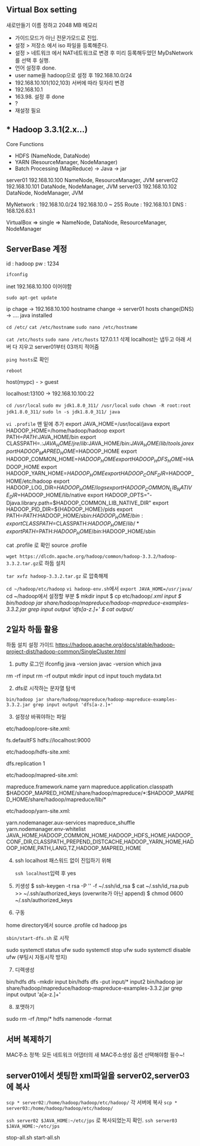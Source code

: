 ## Virtual Box setting
새로만들기
이름 정하고 2048 MB 메모리
- 가이드모드가 아닌 전문가모드로 진입.
- 설정 > 저장소 에서 iso 파일을 등록해준다.
- 설정 > 네트워크 에서 NAT네트워크로 변경 후 미리 등록해두었던 MyDsNetwork를 선택 후 실행.
- 언어 설정후 done.
- user name을 hadoop으로 설정 후 192.168.10.0/24
- 192.168.10.101(102,103) 서버에 따라 뒷자리 변경
- 192.168.10.1
- 163.98. 설정 후 done
-    ?
- 재설정 필요



## * Hadoop 3.3.1(2.x...)
Core Functions
- HDFS (NameNode, DataNode)
- YARN (ResourceManager, NodeManager)
- Batch Processing (MapReduce) -> Java -> jar

server01 192.168.10.100 NameNode, ResourceManager, JVM
server02 192.168.10.101 DataNode, NodeManager, JVM
server03 192.168.10.102 DataNode, NodeManager, JVM

MyNetwork : 192.168.10.0/24
            192.168.10.0 ~ 255
Route : 192.168.10.1
DNS : 168.126.63.1

VirtualBox
=> single => NameNode, DataNode, ResourceManager, NodeManager

## ServerBase 계정
id : hadoop
pw : 1234

``ifconfig``

inet 192.168.10.100 이어야함

``sudo apt-get update``

ip chage -> 192.168.10.100
hostname change -> server01
hosts change(DNS) -> ....
java installed

``cd /etc/``
``cat /etc/hostname``
``sudo nano /etc/hostname``

``cat /etc/hosts``
``sudo nano /etc/hosts``
127.0.1.1 삭제
localhost는 냅두고 아래 서버 다 지우고 server01부터 03까지 적어줌

``ping hosts``로 확인

``reboot``

host(mypc) - > guest

localhost:13100 -> 192.168.10.100:22

``cd /usr/local``
``sudo mv jdk1.8.0_311/ /usr/local``
``sudo chown -R root:root jdk1.8.0_311/``
``sudo ln -s jdk1.8.0_311/ java``


``vi .profile`` 맨 밑에 추가
  export JAVA_HOME=/usr/local/java
  export HADOOP_HOME=/home/hadoop/hadoop
  export PATH=$PATH:$JAVA_HOME/bin
  export CLASSPATH=.:$JAVA_HOME/jre/lib:$JAVA_HOME/bin:$JAVA_HOME/lib/tools.jar
  export HADOOP_MAPRED_HOME=$HADOOP_HOME
  export HADOOP_COMMON_HOME=$HADOOP_HOME
  export HADOOP_HDFS_HOME=$HADOOP_HOME
  export HADOOP_YARN_HOME=$HADOOP_HOME
  export HADOOP_CONF_DIR=$HADOOP_HOME/etc/hadoop
  export HADOOP_LOG_DIR=$HADOOP_HOME/logs
  export HADOOP_COMMON_LIB_NATIVE_DIR=$HADOOP_HOME/lib/native
  export HADOOP_OPTS="-Djava.library.path=$HADOOP_COMMON_LIB_NATIVE_DIR"
  export HADOOP_PID_DIR=${HADOOP_HOME}/pids
  export PATH=$PATH:$HADOOP_HOME/sbin:$HADOOP_HOME/bin:
  export CLASSPATH=$CLASSPATH:$HADOOP_HOME/lib/*
  export PATH=$PATH:$HADOOP_HOME/bin:$HADOOP_HOME/sbin

cat .profile 로 확인
source .profile

``wget https://dlcdn.apache.org/hadoop/common/hadoop-3.3.2/hadoop-3.3.2.tar.gz``로 하둡 설치

``tar xvfz hadoop-3.3.2.tar.gz`` 로 압축해제

``cd ~/hadoop/etc/hadoop``
``vi hadoop-env.sh``에서
``export JAVA_HOME=/usr/java/``
cd ~/hadoop에서 설정할 부분
  $ mkdir input
  $ cp etc/hadoop/*.xml input
  $ bin/hadoop jar share/hadoop/mapreduce/hadoop-mapreduce-examples-3.3.2.jar grep input output 'dfs[a-z.]+'
  $ cat output/*



## 2일차 하둡 활용 


하둡 설치 설정 가이드
https://hadoop.apache.org/docs/stable/hadoop-project-dist/hadoop-common/SingleCluster.html 

1. putty 로그인
ifconfig
java -version
javac -version
which java

rm -rf input
rm -rf output
mkdir input
cd input
touch mydata.txt

2. dfs로 시작하는 문자열 탐색
  
``bin/hadoop jar share/hadoop/mapreduce/hadoop-mapreduce-examples-3.3.2.jar grep input output 'dfs[a-z.]+'``


3. 설정상 바꿔야하는 파일

etc/hadoop/core-site.xml:

<configuration>
    <property>
        <name>fs.defaultFS</name>
        <value>hdfs://localhost:9000</value>
    </property>
</configuration>

etc/hadoop/hdfs-site.xml:

<configuration>
    <property>
        <name>dfs.replication</name>
        <value>1</value>
    </property>
</configuration>

etc/hadoop/mapred-site.xml:

<configuration>
    <property>
        <name>mapreduce.framework.name</name>
        <value>yarn</value>
    </property>
    <property>
        <name>mapreduce.application.classpath</name>
        <value>$HADOOP_MAPRED_HOME/share/hadoop/mapreduce/*:$HADOOP_MAPRED_HOME/share/hadoop/mapreduce/lib/*</value>
    </property>
</configuration>

etc/hadoop/yarn-site.xml:

<configuration>
    <property>
        <name>yarn.nodemanager.aux-services</name>
        <value>mapreduce_shuffle</value>
    </property>
    <property>
        <name>yarn.nodemanager.env-whitelist</name>
        <value>JAVA_HOME,HADOOP_COMMON_HOME,HADOOP_HDFS_HOME,HADOOP_CONF_DIR,CLASSPATH_PREPEND_DISTCACHE,HADOOP_YARN_HOME,HADOOP_HOME,PATH,LANG,TZ,HADOOP_MAPRED_HOME</value>
    </property>
</configuration>

4. ssh localhost 패스워드 없이 진입하기 위해
   
   ``ssh localhost``입력 후 yes

5. 키생성
  $ ssh-keygen -t rsa -P '' -f ~/.ssh/id_rsa
  $ cat ~/.ssh/id_rsa.pub >> ~/.ssh/authorized_keys  (overwrite가 아닌 append)
  $ chmod 0600 ~/.ssh/authorized_keys

6. 구동
   
home directory에서 
source .profile
cd hadoop
jps

``sbin/start-dfs.sh`` 로 시작

sudo systemctl status ufw
sudo systemctl stop ufw
sudo systemctl disable ufw (부팅시 자동시작 방지)



7. 디렉생성

bin/hdfs dfs -mkdir input
bin/hdfs dfs -put input/* input2
bin/hadoop jar share/hadoop/mapreduce/hadoop-mapreduce-examples-3.3.2.jar grep input output 'a[a-z.]+'

8. 포맷하기

sudo rm -rf /tmp/*
hdfs namenode -format


## 서버 복제하기

MAC주소 정책: 모든 네트워크 어댑터의 새 MAC주소생성 옵션 선택해야함 필수~!

## server01에서 셋팅한 xml파일을 server02,server03에 복사

``scp * server02:/home/hadoop/hadoop/etc/hadoop/`` 각 서버에 복사
``scp * server03:/home/hadoop/hadoop/etc/hadoop/``

``ssh server02 $JAVA_HOME:~/etc/jps`` 로 복사되었는지 확인.
``ssh server03 $JAVA_HOME:~/etc/jps``

stop-all.sh
start-all.sh

